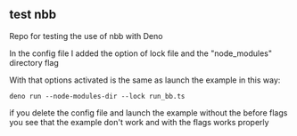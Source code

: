 test nbb
-----

Repo for testing the use of nbb with Deno

In the config file I added the option of lock file and the "node_modules" directory flag

With that options activated is the same as launch the example in this way:

`deno run --node-modules-dir --lock run_bb.ts`

if you delete the config file and launch the example without the before flags you see that the example don't work and with the flags works properly
